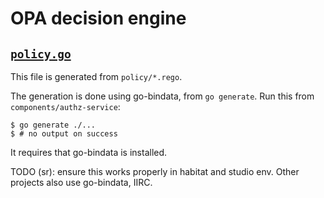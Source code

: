 # OPA decision engine

## [`policy.go`](policy.go)

This file is generated from `policy/*.rego`.

The generation is done using go-bindata, from `go generate`. Run this from `components/authz-service`:

```
$ go generate ./...
$ # no output on success
```

It requires that go-bindata is installed.

TODO (sr): ensure this works properly in habitat and studio env. Other projects also use go-bindata, IIRC.
